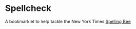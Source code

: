 # Spellcheck

A bookmarklet to help tackle the New York Times [Spelling Bee]

[Spelling Bee]: https://www.nytimes.com/puzzles/spelling-bee
